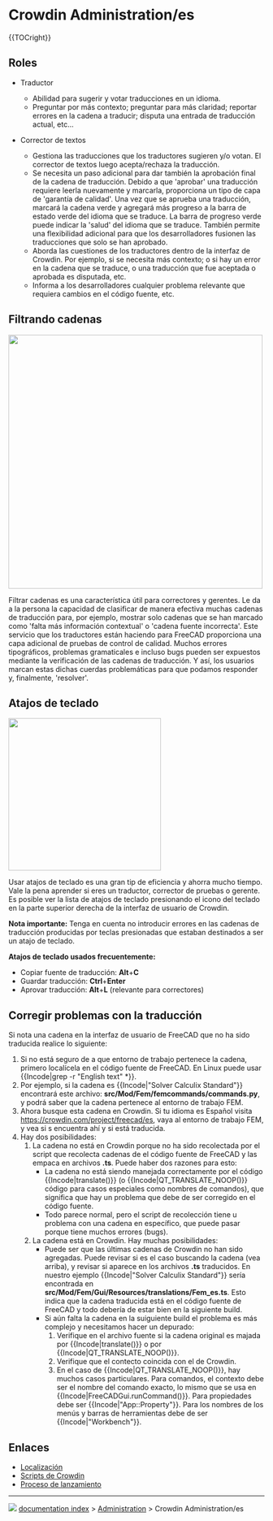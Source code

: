 # Crowdin Administration/es
{{TOCright}}

## Roles

-   Traductor
    -   Abilidad para sugerir y votar traducciones en un idioma.
    -   Preguntar por más contexto; preguntar para más claridad; reportar errores en la cadena a traducir; disputa una entrada de traducción actual, etc\...

-   Corrector de textos
    -   Gestiona las traducciones que los traductores sugieren y/o votan. El corrector de textos luego acepta/rechaza la traducción.
    -   Se necesita un paso adicional para dar también la aprobación final de la cadena de traducción. Debido a que \'aprobar\' una traducción requiere leerla nuevamente y marcarla, proporciona un tipo de capa de \'garantía de calidad\'. Una vez que se aprueba una traducción, marcará la cadena verde y agregará más progreso a la barra de estado verde del idioma que se traduce. La barra de progreso verde puede indicar la \'salud\' del idioma que se traduce. También permite una flexibilidad adicional para que los desarrolladores fusionen las traducciones que solo se han aprobado.
    -   Aborda las cuestiones de los traductores dentro de la interfaz de Crowdin. Por ejemplo, si se necesita más contexto; o si hay un error en la cadena que se traduce, o una traducción que fue aceptada o aprobada es disputada, etc.
    -   Informa a los desarrolladores cualquier problema relevante que requiera cambios en el código fuente, etc.

## Filtrando cadenas 

<img alt="" src=images/Crowdin_Filter_Strings.png  style="width:500px;">

Filtrar cadenas es una característica útil para correctores y gerentes. Le da a la persona la capacidad de clasificar de manera efectiva muchas cadenas de traducción para, por ejemplo, mostrar solo cadenas que se han marcado como \'falta más información contextual\' o \'cadena fuente incorrecta\'. Este servicio que los traductores están haciendo para FreeCAD proporciona una capa adicional de pruebas de control de calidad. Muchos errores tipográficos, problemas gramaticales e incluso bugs pueden ser expuestos mediante la verificación de las cadenas de traducción. Y así, los usuarios marcan estas dichas cuerdas problemáticas para que podamos responder y, finalmente, \'resolver\'.

## Atajos de teclado 

<img alt="" src=images/Crowdin_keyboard_shortcuts.png  style="width:300px;">

Usar atajos de teclado es una gran tip de eficiencia y ahorra mucho tiempo. Vale la pena aprender si eres un traductor, corrector de pruebas o gerente. Es posible ver la lista de atajos de teclado presionando el icono del teclado en la parte superior derecha de la interfaz de usuario de Crowdin.

**Nota importante:** Tenga en cuenta no introducir errores en las cadenas de traducción producidas por teclas presionadas que estaban destinados a ser un atajo de teclado.

**Atajos de teclado usados frecuentemente:**

-   Copiar fuente de traducción: **Alt**+**C**
-   Guardar traducción: **Ctrl**+**Enter**
-   Aprovar traducción: **Alt**+**L** (relevante para correctores)

## Corregir problemas con la traducción 

Si nota una cadena en la interfaz de usuario de FreeCAD que no ha sido traducida realice lo siguiente:

1.  Si no está seguro de a que entorno de trabajo pertenece la cadena, primero localícela en el código fuente de FreeCAD. En Linux puede usar {{Incode|grep -r "English text" *}}.
2.  Por ejemplo, si la cadena es {{Incode|"Solver Calculix Standard"}} encontrará este archivo: **src/Mod/Fem/femcommands/commands.py**, y podrá saber que la cadena pertenece al entorno de trabajo FEM.
3.  Ahora busque esta cadena en Crowdin. Si tu idioma es Español visita <https://crowdin.com/project/freecad/es>, vaya al entorno de trabajo FEM, y vea si s encuentra ahí y si está traducida.
4.  Hay dos posibilidades:
    1.  La cadena no está en Crowdin porque no ha sido recolectada por el script que recolecta cadenas de el código fuente de FreeCAD y las empaca en archivos **.ts**. Puede haber dos razones para esto:
        -   La cadena no está siendo manejada correctamente por el código {{Incode|translate()}} (o {{Incode|QT_TRANSLATE_NOOP()}} código para casos especiales como nombres de comandos), que significa que hay un problema que debe de ser corregido en el código fuente.
        -   Todo parece normal, pero el script de recolección tiene u problema con una cadena en específico, que puede pasar porque tiene muchos errores (bugs).
    2.  La cadena está en Crowdin. Hay muchas posibilidades:
        -   Puede ser que las últimas cadenas de Crowdin no han sido agregadas. Puede revisar si es el caso buscando la cadena (vea arriba), y revisar si aparece en los archivos **.ts** traducidos. En nuestro ejemplo {{Incode|"Solver Calculix Standard"}} sería encontrada en **src/Mod/Fem/Gui/Resources/translations/Fem_es.ts**. Esto indica que la cadena traducida está en el código fuente de FreeCAD y todo debería de estar bien en la siguiente build.
        -   Si aún falta la cadena en la suiguiente build el problema es más complejo y necesitamos hacer un depurado:
            1.  Verifique en el archivo fuente si la cadena original es majada por {{Incode|translate()}} o por {{Incode|QT_TRANSLATE_NOOP()}}.
            2.  Verifique que el contecto coincida con el de Crowdin.
            3.  En el caso de {{Incode|QT_TRANSLATE_NOOP()}}, hay muchos casos particulares. Para comandos, el contexto debe ser el nombre del comando exacto, lo mismo que se usa en {{Incode|FreeCADGui.runCommand()}}. Para propiedades debe ser {{Incode|"App::Property"}}. Para los nombres de los menús y barras de herramientas debe de ser {{Incode|"Workbench"}}.

## Enlaces

-   [Localización](Localisation/es.md)
-   [Scripts de Crowdin](Crowdin_Scripts/es.md)
-   [Proceso de lanzamiento](Release_process.md)



---
![](images/Right_arrow.png) [documentation index](../README.md) > [Administration](Category_Administration.md) > Crowdin Administration/es
